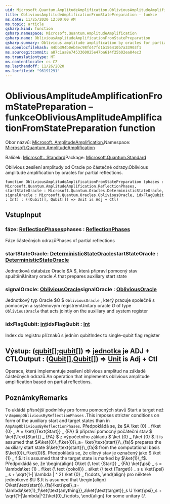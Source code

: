 ```yaml
---
uid: Microsoft.Quantum.AmplitudeAmplification.ObliviousAmplitudeAmplificationFromStatePreparation
title: ObliviousAmplitudeAmplificationFromStatePreparation – funkce
ms.date: 11/25/2020 12:00:00 AM
ms.topic: article
qsharp.kind: function
qsharp.namespace: Microsoft.Quantum.AmplitudeAmplification
qsharp.name: ObliviousAmplitudeAmplificationFromStatePreparation
qsharp.summary: Oblivious amplitude amplification by oracles for partial reflections.
ms.openlocfilehash: 44bb394b0eb4ec98fd47fd1b156410b7a33903f1
ms.sourcegitcommit: a87c1aa8e7453360025e47ba614f25b02ea84ec3
ms.translationtype: MT
ms.contentlocale: cs-CZ
ms.lasthandoff: 11/26/2020
ms.locfileid: "96191291"
---
```

# <a name="obliviousamplitudeamplificationfromstatepreparation-function"></a><span data-ttu-id="81f63-102">ObliviousAmplitudeAmplificationFromStatePreparation – funkce</span><span class="sxs-lookup"><span data-stu-id="81f63-102">ObliviousAmplitudeAmplificationFromStatePreparation function</span></span>

<span data-ttu-id="81f63-103">Obor názvů: [Microsoft. AmplitudeAmplification.](xref:Microsoft.Quantum.AmplitudeAmplification)</span><span class="sxs-lookup"><span data-stu-id="81f63-103">Namespace: [Microsoft.Quantum.AmplitudeAmplification](xref:Microsoft.Quantum.AmplitudeAmplification)</span></span>

<span data-ttu-id="81f63-104">Balíček: [Microsoft.. Standard](https://nuget.org/packages/Microsoft.Quantum.Standard)</span><span class="sxs-lookup"><span data-stu-id="81f63-104">Package: [Microsoft.Quantum.Standard](https://nuget.org/packages/Microsoft.Quantum.Standard)</span></span>


<span data-ttu-id="81f63-105">Oblivious zesílení amplitudy od Oracle po částečné odrazy.</span><span class="sxs-lookup"><span data-stu-id="81f63-105">Oblivious amplitude amplification by oracles for partial reflections.</span></span>

```qsharp
function ObliviousAmplitudeAmplificationFromStatePreparation (phases : Microsoft.Quantum.AmplitudeAmplification.ReflectionPhases, startStateOracle : Microsoft.Quantum.Oracles.DeterministicStateOracle, signalOracle : Microsoft.Quantum.Oracles.ObliviousOracle, idxFlagQubit : Int) : ((Qubit[], Qubit[]) => Unit is Adj + Ctl)
```


## <a name="input"></a><span data-ttu-id="81f63-106">Vstup</span><span class="sxs-lookup"><span data-stu-id="81f63-106">Input</span></span>

### <a name="phases--reflectionphases"></a><span data-ttu-id="81f63-107">fáze: [ReflectionPhases](xref:Microsoft.Quantum.AmplitudeAmplification.ReflectionPhases)</span><span class="sxs-lookup"><span data-stu-id="81f63-107">phases : [ReflectionPhases](xref:Microsoft.Quantum.AmplitudeAmplification.ReflectionPhases)</span></span>

<span data-ttu-id="81f63-108">Fáze částečných odrazů</span><span class="sxs-lookup"><span data-stu-id="81f63-108">Phases of partial reflections</span></span>


### <a name="startstateoracle--deterministicstateoracle"></a><span data-ttu-id="81f63-109">startStateOracle: [DeterministicStateOracle](xref:Microsoft.Quantum.Oracles.DeterministicStateOracle)</span><span class="sxs-lookup"><span data-stu-id="81f63-109">startStateOracle : [DeterministicStateOracle](xref:Microsoft.Quantum.Oracles.DeterministicStateOracle)</span></span>

<span data-ttu-id="81f63-110">Jednotková databáze Oracle $A $, která připraví pomocný stav spuštění</span><span class="sxs-lookup"><span data-stu-id="81f63-110">Unitary oracle $A$ that prepares auxiliary start state</span></span>


### <a name="signaloracle--obliviousoracle"></a><span data-ttu-id="81f63-111">signalOracle: [ObliviousOracle](xref:Microsoft.Quantum.Oracles.ObliviousOracle)</span><span class="sxs-lookup"><span data-stu-id="81f63-111">signalOracle : [ObliviousOracle](xref:Microsoft.Quantum.Oracles.ObliviousOracle)</span></span>

<span data-ttu-id="81f63-112">Jednotkový typ Oracle $O $ `ObliviousOracle` , který pracuje společně s pomocným a systémovým registrem</span><span class="sxs-lookup"><span data-stu-id="81f63-112">Unitary oracle $O$ of type `ObliviousOracle` that acts jointly on the auxiliary and system register</span></span>


### <a name="idxflagqubit--int"></a><span data-ttu-id="81f63-113">idxFlagQubit: [int](xref:microsoft.quantum.lang-ref.int)</span><span class="sxs-lookup"><span data-stu-id="81f63-113">idxFlagQubit : [Int](xref:microsoft.quantum.lang-ref.int)</span></span>

<span data-ttu-id="81f63-114">Index do registru příznaků s jedním qubit</span><span class="sxs-lookup"><span data-stu-id="81f63-114">Index to single-qubit flag register</span></span>



## <a name="output--qubitqubit--unit--is-adj--ctl"></a><span data-ttu-id="81f63-115">Výstup: ([qubit](xref:microsoft.quantum.lang-ref.qubit)[];[qubit](xref:microsoft.quantum.lang-ref.qubit)[]) => [jednotka](xref:microsoft.quantum.lang-ref.unit)  je ADJ + CTL</span><span class="sxs-lookup"><span data-stu-id="81f63-115">Output : ([Qubit](xref:microsoft.quantum.lang-ref.qubit)[],[Qubit](xref:microsoft.quantum.lang-ref.qubit)[]) => [Unit](xref:microsoft.quantum.lang-ref.unit)  is Adj + Ctl</span></span>

<span data-ttu-id="81f63-116">Operace, která implementuje zesílení oblivious amplitud na základě částečných odrazů.</span><span class="sxs-lookup"><span data-stu-id="81f63-116">An operation that implements oblivious amplitude amplification based on partial reflections.</span></span>

## <a name="remarks"></a><span data-ttu-id="81f63-117">Poznámky</span><span class="sxs-lookup"><span data-stu-id="81f63-117">Remarks</span></span>

<span data-ttu-id="81f63-118">To ukládá přísnější podmínky pro formu pomocných stavů Start a target než v `AmpAmpObliviousByReflectionPhases` .</span><span class="sxs-lookup"><span data-stu-id="81f63-118">This imposes stricter conditions on form of the auxiliary start and target states than in `AmpAmpObliviousByReflectionPhases`.</span></span>
<span data-ttu-id="81f63-119">Předpokládá se, že $A \ket {0} \_ f\ket {0} \_ A = \ket{\Text{Start}} \_ {FA} $ připraví pomocný počáteční stav $ \ket{\Text{Start}} \_ {FA} $ z výpočetního základu $ \ket {0} \_ f\ket {0} $.</span><span class="sxs-lookup"><span data-stu-id="81f63-119">It is assumed that $A\ket{0}\_f\ket{0}\_a= \ket{\text{start}}\_{fa}$ prepares the auxiliary start state $\ket{\text{start}}\_{fa}$ from the computational basis $\ket{0}\_f\ket{0}$.</span></span>
<span data-ttu-id="81f63-120">Předpokládá se, že cílový stav je označený jako $ \ket {1} \_ f $.</span><span class="sxs-lookup"><span data-stu-id="81f63-120">It is assumed that the target state is marked by $\ket{1}\_f$.</span></span>
<span data-ttu-id="81f63-121">Předpokládá se, že \begin{align} O\ket {\ text {Start}} \_ {FA} \ket{\psi} \_ s = \lambda\ket {1} \_ f\ket {\ text {cokoli}} \_ a\ket {\ text {Target}} \_ s u \ket{\psi} \_ s + \sqrt{1-| \lambda | ^ 2} \ket {0} \_ f\cdots, \end{align} pro některé jednotkové $U $.</span><span class="sxs-lookup"><span data-stu-id="81f63-121">It is assumed that \begin{align} O\ket{\text{start}}\_{fa}\ket{\psi}\_s= \lambda\ket{1}\_f\ket{\text{anything}}\_a\ket{\text{target}}\_s U \ket{\psi}\_s + \sqrt{1-|\lambda|^2}\ket{0}\_f\cdots, \end{align} for some unitary $U$.</span></span>